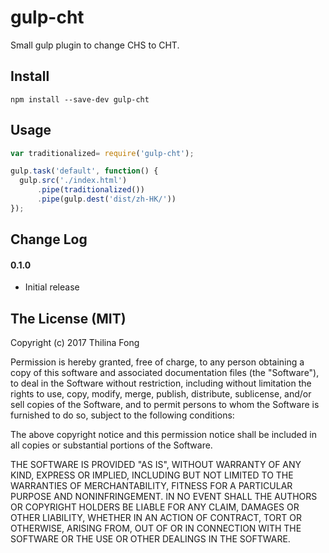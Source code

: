 # gulp-cht

Small gulp plugin to change CHS to CHT.

## Install

```shell
npm install --save-dev gulp-cht
```

## Usage

```javascript
var traditionalized= require('gulp-cht');

gulp.task('default', function() {
  gulp.src('./index.html')
      .pipe(traditionalized())
      .pipe(gulp.dest('dist/zh-HK/'))
});
```


## Change Log

#### 0.1.0
  - Initial release


## The License (MIT)
Copyright (c) 2017 Thilina Fong

Permission is hereby granted, free of charge, to any person obtaining a copy of this software and associated documentation files (the "Software"), to deal in the Software without restriction, including without limitation the rights to use, copy, modify, merge, publish, distribute, sublicense, and/or sell copies of the Software, and to permit persons to whom the Software is furnished to do so, subject to the following conditions:

The above copyright notice and this permission notice shall be included in all copies or substantial portions of the Software.

THE SOFTWARE IS PROVIDED "AS IS", WITHOUT WARRANTY OF ANY KIND, EXPRESS OR IMPLIED, INCLUDING BUT NOT LIMITED TO THE WARRANTIES OF MERCHANTABILITY, FITNESS FOR A PARTICULAR PURPOSE AND NONINFRINGEMENT. IN NO EVENT SHALL THE AUTHORS OR COPYRIGHT HOLDERS BE LIABLE FOR ANY CLAIM, DAMAGES OR OTHER LIABILITY, WHETHER IN AN ACTION OF CONTRACT, TORT OR OTHERWISE, ARISING FROM, OUT OF OR IN CONNECTION WITH THE SOFTWARE OR THE USE OR OTHER DEALINGS IN THE SOFTWARE.
